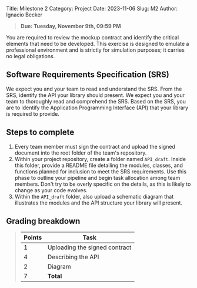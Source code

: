 Title:  Milestone 2
Category: Project
Date: 2023-11-06
Slug: M2
Author: Ignacio Becker

> **Due: Tuesday, November 9th, 09:59 PM**


<!--You will read the (**mockup**) contract and identify the key points that you should develop. This will simulate a professional setting, and it is not binding for legal purposes.-->

You are required to review the mockup contract and identify the critical elements that need to be developed. This exercise is designed to emulate a professional environment and is strictly for simulation purposes; it carries no legal obligations.

## Software Requirements Specification (SRS)

We expect you and your team to read and understand the SRS. From the SRS, identify the API your library should present.
We expect you and your team to thoroughly read and comprehend the SRS. Based on the SRS, you are to identify the Application Programming Interface (API) that your library is required to provide.

## Steps to complete

1. Every team member must sign the contract and upload the signed document into the root folder of the team's repository.
2. Within your project repository, create a folder named `API_draft`. Inside this folder, provide a README file detailing the modules, classes, and functions planned for inclusion to meet the SRS requirements. Use this phase to outline your pipeline and begin task allocation among team members. Don't try to be overly specific on the details, as this is likely to change as your code evolves.
3. Within the `API_draft` folder, also upload a schematic diagram that illustrates the modules and the API structure your library will present.

## Grading breakdown

> | **Points** | **Task**                        |
> |------------|---------------------------------|
> | 1          | Uploading the signed contract   |
> | 4          | Describing the API              |
> | 2          | Diagram                         |
> | 7          | **Total**                       |
